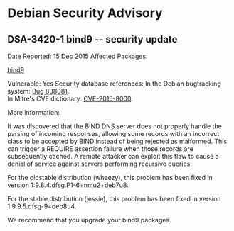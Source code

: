 
Debian Security Advisory
========================


DSA-3420-1 bind9 -- security update
-----------------------------------



Date Reported:
15 Dec 2015
Affected Packages:

[bind9](https://packages.debian.org/src:bind9)

Vulnerable:
Yes
Security database references:
In the Debian bugtracking system: [Bug 808081](https://bugs.debian.org/cgi-bin/bugreport.cgi?bug=808081).  
In Mitre's CVE dictionary: [CVE-2015-8000](https://security-tracker.debian.org/tracker/CVE-2015-8000).  

More information:

It was discovered that the BIND DNS server does not properly handle the
parsing of incoming responses, allowing some records with an incorrect
class to be accepted by BIND instead of being rejected as malformed.
This can trigger a REQUIRE assertion failure when those records are
subsequently cached. A remote attacker can exploit this flaw to cause a
denial of service against servers performing recursive queries.


For the oldstable distribution (wheezy), this problem has been fixed
in version 1:9.8.4.dfsg.P1-6+nmu2+deb7u8.


For the stable distribution (jessie), this problem has been fixed in
version 1:9.9.5.dfsg-9+deb8u4.


We recommend that you upgrade your bind9 packages.





